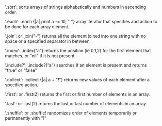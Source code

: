 '.sort': sorts arrays of strings alphabetically and numbers in ascending order.  

'.each': .each {|a| print a -= 10, " "}  array iterator that specifies and action to be done for each array element.

'.join': or .join("-")  returns all the element joined into one string with no space or a specified separator in between

'.index':  .index("a")  returns the position (ie 0,1,2) for the first element that matches, or "nil" if it is not present.

'.include?': .include?("a") searches if an element is present and returns "true" or "false"

'.collect':  .collect {|a| a + "!"}  returns new values of each element after a specified action.

'.first':  or .first(2)  returns the first or first number of elements in an array.

'.last':  or .last(2)  returns the last or last number of elements in an array.

'.shuffle':  or .shuffle!  randomizes order of elements temporarily or permanently with "!"
